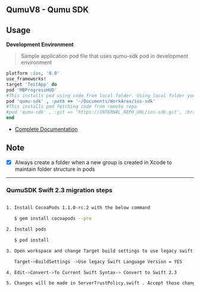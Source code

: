 ## QumuV8 - Qumu SDK




## Usage

**Development Environment**

> Sample application pod file that uses qumu-sdk pod in development environment
```ruby
platform :ios, '8.0'
use_frameworks!
target 'TestApp' do
pod 'MBProgressHUD'
#This installs pod using code from local folder. Using local folder you can do the hot edits to the ios-sdk project
pod 'qumu-sdk' , :path => '~/Documents/WorkArea/ios-sdk'
#This installs pod fetching code from remote repo
#pod 'qumu-sdk' , :git => 'https://INTERNAL_REPO_URL/ios-sdk.git', :branch => 'develop'
end
```

- [Complete Documentation](https://confluence.qumu.com/pages/viewpage.action?title=Private+Pods&spaceKey=mobile)


## Note

- [x] Always create a folder when a new group is created in Xcode to maintain folder structure in pods


***


### QumuSDK Swift 2.3 migration steps

```sh

1. Install CocoaPods 1.1.0-rc.2 with the below command

   $ gem install cocoapods --pre

2. Install pods

   $ pod install

3. Open workspace and change Target build settings to use legacy swift version

   Target->BuildSettings ->Use legacy Swift Language Version = YES

4. Edit->Convert->To Current Swift Syntax-> Convert to Swift 2.3

5. Changes will be made in ServerTrustPolicy.swift . Accept those changes and save

```
